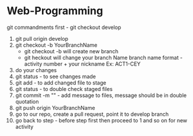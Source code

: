 # Web-Programming
git commandments
first - git checkout develop
1. git pull origin develop
2. git checkout -b YourBranchName
    - git checkout -b will create new branch
    - git heckout will change your branch Name
    branch name format - activity number + your nickname Ex: ACT1-CEY
4. do your changes
5. git status - to see changes made
6. git add - to add changed file to stage
7. git status - to double check staged files
8. git commit -m "" - add message to files, message should be in double quotation
9. git push origin YourBranchName
10. go to our repo, create a pull request, point it to develop branch
11. go back to step - before step first then proceed to 1 and so on for new activity
